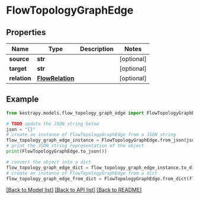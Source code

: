 # FlowTopologyGraphEdge


## Properties

Name | Type | Description | Notes
------------ | ------------- | ------------- | -------------
**source** | **str** |  | [optional] 
**target** | **str** |  | [optional] 
**relation** | [**FlowRelation**](FlowRelation.md) |  | [optional] 

## Example

```python
from kestrapy.models.flow_topology_graph_edge import FlowTopologyGraphEdge

# TODO update the JSON string below
json = "{}"
# create an instance of FlowTopologyGraphEdge from a JSON string
flow_topology_graph_edge_instance = FlowTopologyGraphEdge.from_json(json)
# print the JSON string representation of the object
print(FlowTopologyGraphEdge.to_json())

# convert the object into a dict
flow_topology_graph_edge_dict = flow_topology_graph_edge_instance.to_dict()
# create an instance of FlowTopologyGraphEdge from a dict
flow_topology_graph_edge_from_dict = FlowTopologyGraphEdge.from_dict(flow_topology_graph_edge_dict)
```
[[Back to Model list]](../README.md#documentation-for-models) [[Back to API list]](../README.md#documentation-for-api-endpoints) [[Back to README]](../README.md)


